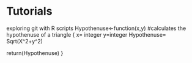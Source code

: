# Tutorials
exploring git with R scripts
Hypothenuse<-function(x,y) #calculates the hypothenuse of a triangle
{
x= integer
y=integer
Hypothenuse= Sqrt(X^2+y^2)

return(Hypothenuse)
}
